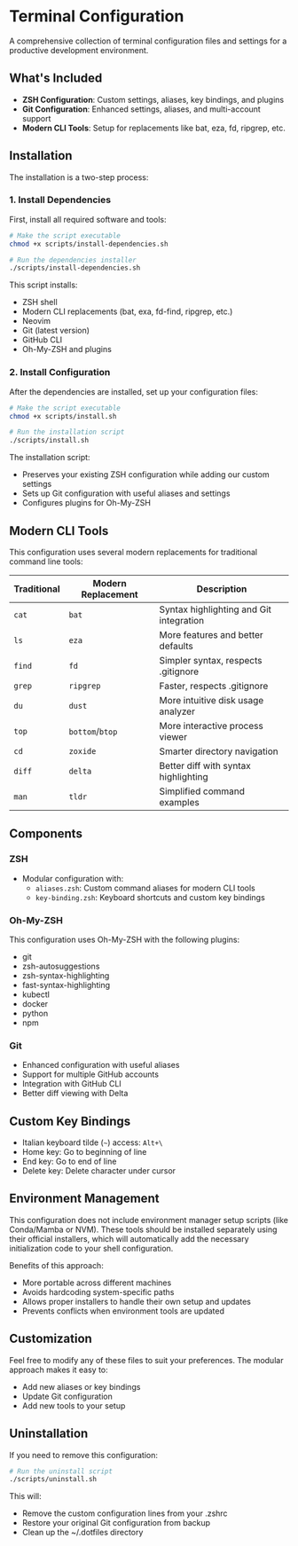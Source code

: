 # Terminal Configuration

A comprehensive collection of terminal configuration files and settings for a productive development environment.

## What's Included

- **ZSH Configuration**: Custom settings, aliases, key bindings, and plugins
- **Git Configuration**: Enhanced settings, aliases, and multi-account support
- **Modern CLI Tools**: Setup for replacements like bat, eza, fd, ripgrep, etc.

## Installation

The installation is a two-step process:

### 1. Install Dependencies

First, install all required software and tools:

```bash
# Make the script executable
chmod +x scripts/install-dependencies.sh

# Run the dependencies installer
./scripts/install-dependencies.sh
```

This script installs:
- ZSH shell
- Modern CLI replacements (bat, exa, fd-find, ripgrep, etc.)
- Neovim
- Git (latest version)
- GitHub CLI
- Oh-My-ZSH and plugins

### 2. Install Configuration

After the dependencies are installed, set up your configuration files:

```bash
# Make the script executable
chmod +x scripts/install.sh

# Run the installation script
./scripts/install.sh
```

The installation script:
- Preserves your existing ZSH configuration while adding our custom settings
- Sets up Git configuration with useful aliases and settings
- Configures plugins for Oh-My-ZSH

## Modern CLI Tools

This configuration uses several modern replacements for traditional command line tools:

| Traditional | Modern Replacement | Description |
|-------------|-------------------|-------------|
| `cat` | `bat` | Syntax highlighting and Git integration |
| `ls` | `eza` | More features and better defaults |
| `find` | `fd` | Simpler syntax, respects .gitignore |
| `grep` | `ripgrep` | Faster, respects .gitignore |
| `du` | `dust` | More intuitive disk usage analyzer |
| `top` | `bottom`/`btop` | More interactive process viewer |
| `cd` | `zoxide` | Smarter directory navigation |
| `diff` | `delta` | Better diff with syntax highlighting |
| `man` | `tldr` | Simplified command examples |

## Components

### ZSH

- Modular configuration with:
  - `aliases.zsh`: Custom command aliases for modern CLI tools
  - `key-binding.zsh`: Keyboard shortcuts and custom key bindings

### Oh-My-ZSH

This configuration uses Oh-My-ZSH with the following plugins:
- git
- zsh-autosuggestions
- zsh-syntax-highlighting
- fast-syntax-highlighting
- kubectl
- docker
- python
- npm

### Git

- Enhanced configuration with useful aliases
- Support for multiple GitHub accounts
- Integration with GitHub CLI
- Better diff viewing with Delta

## Custom Key Bindings

- Italian keyboard tilde (`~`) access: `Alt+\`
- Home key: Go to beginning of line
- End key: Go to end of line
- Delete key: Delete character under cursor

## Environment Management

This configuration does not include environment manager setup scripts (like Conda/Mamba or NVM). These tools should be installed separately using their official installers, which will automatically add the necessary initialization code to your shell configuration.

Benefits of this approach:
- More portable across different machines
- Avoids hardcoding system-specific paths
- Allows proper installers to handle their own setup and updates
- Prevents conflicts when environment tools are updated

## Customization

Feel free to modify any of these files to suit your preferences. The modular approach makes it easy to:
- Add new aliases or key bindings
- Update Git configuration
- Add new tools to your setup

## Uninstallation

If you need to remove this configuration:

```bash
# Run the uninstall script
./scripts/uninstall.sh
```

This will:
- Remove the custom configuration lines from your .zshrc
- Restore your original Git configuration from backup
- Clean up the ~/.dotfiles directory
